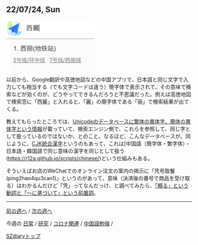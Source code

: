 ## 22/07/24, Sun

<img src="https://github.com/akita11/SZdiary/blob/main/diary/photo/2022-07-23_22.32.46.png" width="240px">

以前から、Google翻訳や高徳地図などの中国アプリで、日本語と同じ文字で入力しても相当する（でも文字コードは違う）簡字体で表示されて、その意味で検索などが効くのが、どうやってできるんだろうと不思議だった。例えば高徳地図で検索窓に「西麗」と入れると、「麗」の簡字体である「丽」で検索結果が出てくる。

教えてもらったところでは、[Unicodeのデータベースに繁体の異体字、簡体の異体字という情報](https://www.unicode.org/cgi-bin/GetUnihanData.pl?codepoint=9E97&useutf8=true#:~:text=l%C3%AD%200697.031%3Al%C3%AC-,Variants,-Data%20type)が載っていて、検索エンジン側で、これらを参照して、同じ字として扱っているのではないか、とのこと。なるほど、こんなデータベースが。同じように、[CJK統合漢字](https://kotobank.jp/word/CJK%E7%B5%B1%E5%90%88%E6%BC%A2%E5%AD%97-3928#:~:text=%E4%B8%AD%E5%9B%BD%E8%AA%9E%E3%80%81%E6%97%A5%E6%9C%AC%E8%AA%9E%E3%80%81%E9%9F%93%E5%9B%BD,%E3%82%92%E5%90%8C%E3%81%98%E6%BC%A2%E5%AD%97%E3%81%A8%E3%81%97%E3%81%A6%E6%89%B1%E3%81%86%E3%80%82)というのもあって、これは[中国語（簡字体・繁字体）・日本語・韓国語で同じ意味の漢字を同じとして扱う(https://r12a.github.io/scripts/chinese/)という仕組みもある。

そういえばお店のWeChatでのオンライン注文の案内の掲示に「凭号取餐(ping2hao4qu3can1)」というのがあって、意味（決済後の番号で商品を受け取る）はわかるんだけど「凭」ってなんだっけ、と調べてみたら、[「頼る」という動詞と「〜に基づいて」という前置詞](https://cjjc.weblio.jp/content/%E5%87%AD)。


***

[前の週へ](2206-5.md) /
[次の週へ](2207-3.md)

今週の
[日常](../diary/2207-4.md) /
[研究](../research/2207-4.md) /
[コロナ関連](../covid19/2207-4.md) / 
[中国語勉強](../chinese/2207-4.md) / 

[SZdiaryトップ](../../README.md)
